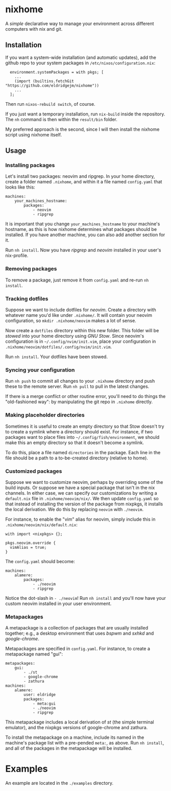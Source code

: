 nixhome
=======

A *simple* declarative way to manage your environment across different computers
with nix and git.

Installation
------------

If you want a system-wide installation (and automatic updates), add the github
repo to your system packages in `/etc/nixos/configuration.nix`:

```
  environment.systemPackages = with pkgs; [
    ...
    (import (builtins.fetchGit "https://github.com/eldridgejm/nixhome"))
    ...
  ];
```

Then run `nixos-rebuild switch`, of course.

If you just want a temporary installation, run `nix-build` inside the
repository. The `nh` command is then within the `result/bin` folder.

My preferred approach is the second, since I will then install the nixhome
script using nixhome itself.

Usage
-----

### Installing packages

Let's install two packages: neovim and ripgrep.
In your home directory, create a folder named `.nixhome`, and within it a file
named `config.yaml` that looks like this:

```
machines:
    your_machines_hostname:
        packages:
            - neovim
            - ripgrep
```

It is important that you change `your_machines_hostname` to your machine's
hostname, as this is how nixhome determines what packages should be installed.
If you have another machine, you can also add another section for it.

Run `nh install`. Now you have *ripgrep* and *neovim* installed in your user's
nix-profile.

### Removing packages

To remove a package, just remove it from `config.yaml` and re-run `nh install`.


### Tracking dotfiles

Suppose we want to include dotfiles for *neovim*. Create a directory with
whatever name you'd like under `.nixhome/`. It will contain your neovim
configuration, so `mkdir .nixhome/neovim` makes a lot of sense.

Now create a `dotfiles` directory within this new folder. This folder will be
*stowed* into your home directory using *GNU Stow*. Since neovim's configuration
is in `~/.config/nvim/init.vim`, place your configuration in
`.nixhome/neovim/dotfiles/.config/nvim/init.vim`.

Run `nh install`. Your dotfiles have been stowed.

### Syncing your configuration

Run `nh push` to commit all changes to your `.nixhome` directory and push these
to the remote server. Run `nh pull` to pull in the latest changes.

If there is a merge conflict or other routine error, you'll need to do things the
"old-fashioned way": by manipulating the git repo in `.nixhome` directly.

### Making placeholder directories

Sometimes it is useful to create an empty directory so that Stow doesn't try to
create a symlink where a directory should exist. For instance, if two packages
want to place files into `~/.config/fish/environment`, we should make this an
empty directory so that it doesn't become a symlink.

To do this, place a file named `directories` in the package. Each line in the
file should be a path to a to-be-created directory (relative to home).


### Customized packages

Suppose we want to customize neovim, perhaps by overriding some of the build
inputs. Or suppose we have a special package that isn't in the nix channels. In
either case, we can specify our customizations by writing a
`default.nix` file in `.nixhome/neovim/nix/`. We then update `config.yaml` so
that instead of installing the version of the package from nixpkgs, it installs
the local derivation. We do this by replacing `neovim` with `./neovim`.

For instance, to enable the "vim" alias for neovim, simply include this in
`.nixhome/neovim/nix/default.nix`:

```
with import <nixpkgs> {};

pkgs.neovim.override {
  vimAlias = true;
}
```

The `config.yaml` should become:


```
machines:
    alamere:
        packages:
            - ./neovim
            - ripgrep
```

Notice the dot-slash in `- ./neovim`! Run `nh install` and you'll now have your
custom neovim installed in your user environment.

### Metapackages

A metapackage is a collection of packages that are usually installed together;
e.g., a desktop environment that uses *bspwm* and *sxhkd* and *google-chrome*.

Metapackages are specified in `config.yaml`. For instance, to create a
metapackage named "gui":


```
metapackages:
    gui:
        - ./st
        - google-chrome
        - zathura
machines:
    alamere:
        user: eldridge
        packages:
            - meta:gui
            - ./neovim
            - ripgrep
```

This metapackage includes a local derivation of *st* (the simple terminal
emulator), and the nixpkgs versions of google-chrome and zathura.

To install the metapackage on a machine, include its named in the machine's
package list with a pre-pended `meta:`, as above. Run `nh install`, and all of
the packages in the metapackage will be installed.


# Examples

An example are located in the `./examples` directory.
